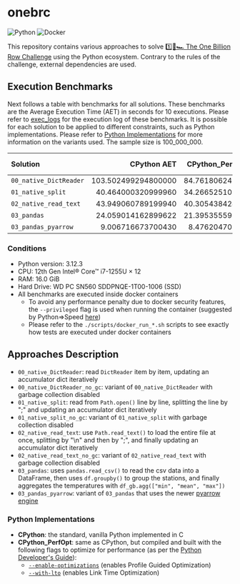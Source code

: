 # onebrc

![Python](https://img.shields.io/badge/python-006d98?style=for-the-badge&logo=python&logoColor=ffc600)
![Docker](https://img.shields.io/badge/docker-2496ed?style=for-the-badge&logo=docker&logoColor=ffffff)

This repository contains various approaches to solve [1️⃣🐝🏎️ The One Billion Row Challenge](https://github.com/gunnarmorling/onebrc) using the Python ecosystem.
Contrary to the rules of the challenge, external dependencies are used.

## Execution Benchmarks

Next follows a table with benchmarks for all solutions.
These benchmarks are the Average Execution Time (AET) in seconds for 10 executions.
Please refer to [exec_logs](./exec_logs/) for the execution log of these benchmarks.
It is possible for each solution to be applied to different constraints, such as Python implementations.
Please refer to [Python Implementations](#python-implementations) for more information on the variants used.
The sample size is 100_000_000.

| Solution               |         CPython AET | CPython_PerfOpt AET | CPython_PerfOpt NoGC AET |
| :--------------------- | ------------------: | ------------------: | -----------------------: |
| `00_native_DictReader` | 103.502499294800000 |  84.761806242800130 |       84.535680547699940 |
| `01_native_split`      |  40.464000320999960 |  34.266525107299910 |       34.461449691899910 |
| `02_native_read_text`  |  43.949060789199940 |  40.305438424100070 |       38.031868851099986 |
| `03_pandas`            |  24.059014162899622 |  21.395355599600226 |                       NA |
| `03_pandas_pyarrow`    |   9.006716673700430 |   8.476204701700045 |                       NA |

### Conditions

- Python version: 3.12.3
- CPU: 12th Gen Intel® Core™ i7-1255U × 12
- RAM: 16.0 GiB
- Hard Drive: WD PC SN560 SDDPNQE-1T00-1006 (SSD)
- All benchmarks are executed inside docker containers
  - To avoid any performance penalty due to docker security features, the `--privileged` flag is used when running the container (suggested by Python⇒Speed [here](https://pythonspeed.com/articles/docker-performance-overhead/))
  - Please refer to the `./scripts/docker_run_*.sh` scripts to see exactly how tests are executed under docker containers

## Approaches Description

- `00_native_DictReader`: read `DictReader` item by item, updating an accumulator dict iteratively
- `00_native_DictReader_no_gc`:  variant of `00_native_DictReader` with garbage collection disabled
- `01_native_split`: read from `Path.open()` line by line, splitting the line by ";" and updating an accumulator dict iteratively
- `01_native_split_no_gc`:  variant of `01_native_split` with garbage collection disabled
- `02_native_read_text`: use `Path.read_text()` to load the entire file at once, splitting by "\n" and then by ";", and finally updating an accumulator dict iteratively
- `02_native_read_text_no_gc`: variant of `02_native_read_text` with garbage collection disabled
- `03_pandas`: uses `pandas.read_csv()` to read the csv data into a DataFrame, then uses `df.groupby()` to group the stations, and finally aggregates the temperatures with `df_gb.agg(["min", "mean", "max"])`
- `03_pandas_pyarrow`: variant of `03_pandas` that uses the newer [pyarrow](https://arrow.apache.org/) [engine](https://pandas.pydata.org/pandas-docs/stable/reference/api/pandas.read_csv.html)

### Python Implementations

- **CPython**: the standard, vanilla Python implemented in C
- **CPython_PerfOpt**: same as CPython, but compiled and built with the following flags to optimize for performance (as per the [Python Developer's Guide](https://devguide.python.org/getting-started/setup-building/index.html#optimization)):
  - [`--enable-optimizations`](https://docs.python.org/3/using/configure.html#cmdoption-enable-optimizations) (enables Profile Guided Optimization)
  - [`--with-lto`](https://docs.python.org/3/using/configure.html#cmdoption-with-lto) (enables Link Time Optimization)

